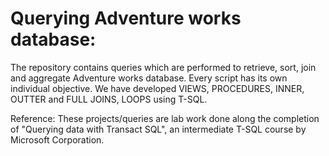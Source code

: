 # Querying Adventure works database: 

The repository contains queries which are performed to retrieve, sort, join and aggregate Adventure works database. Every script has its own individual objective. We have developed VIEWS, PROCEDURES, INNER, OUTTER and FULL JOINS, LOOPS using T-SQL.

Reference: These projects/queries are lab work done along the completion of "Querying data with Transact SQL", an intermediate T-SQL course by Microsoft Corporation.
